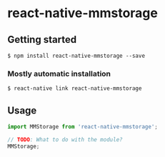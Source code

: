 # react-native-mmstorage

## Getting started

`$ npm install react-native-mmstorage --save`

### Mostly automatic installation

`$ react-native link react-native-mmstorage`

## Usage
```javascript
import MMStorage from 'react-native-mmstorage';

// TODO: What to do with the module?
MMStorage;
```
